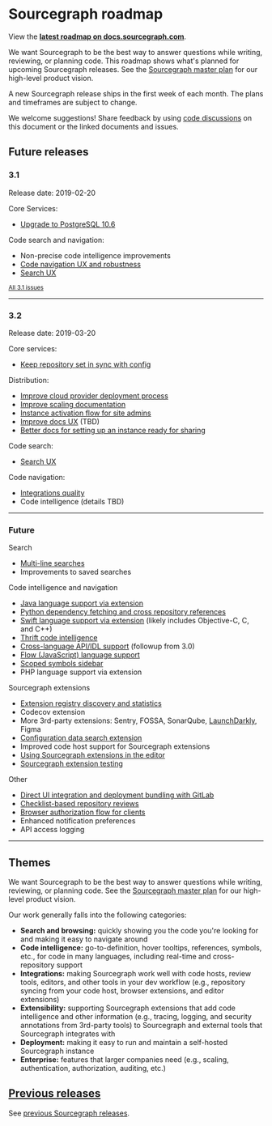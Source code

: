 # Sourcegraph roadmap

<aside class="note visible-product"><p>View the <strong><a href="https://docs.sourcegraph.com/dev/roadmap">latest roadmap on docs.sourcegraph.com</a></strong>.</p></aside>

We want Sourcegraph to be the best way to answer questions while writing, reviewing, or planning code. This roadmap shows what's planned for upcoming Sourcegraph releases. See the [Sourcegraph master plan](https://about.sourcegraph.com/plan) for our high-level product vision.

A new Sourcegraph release ships in the first week of each month. The plans and timeframes are subject to change.

We welcome suggestions! Share feedback by using [code discussions](https://about.sourcegraph.com/blog/discuss-code-and-docs-in-repositories) on this document or the linked documents and issues.

## Future releases

### 3.1

Release date: 2019-02-20

Core Services:

- [Upgrade to PostgreSQL 10.6](https://github.com/sourcegraph/sourcegraph/issues/1404)

Code search and navigation:

- Non-precise code intelligence improvements
- [Code navigation UX and robustness](https://github.com/sourcegraph/sourcegraph/issues/2070)
- [Search UX](https://github.com/sourcegraph/sourcegraph/issues/2081)


<small>[All 3.1 issues](https://github.com/issues?utf8=%E2%9C%93&q=is%3Aissue+is%3Aopen+archived%3Afalse+sort%3Aupdated-desc+org%3Asourcegraph+milestone%3A3.1)</small>

---

### 3.2

Release date: 2019-03-20

Core services:

- [Keep repository set in sync with config](https://github.com/sourcegraph/sourcegraph/issues/2025)

Distribution:

- [Improve cloud provider deployment process](https://github.com/sourcegraph/sourcegraph/issues/2068)
- [Improve scaling documentation](https://github.com/sourcegraph/sourcegraph/issues/2019)
- [Instance activation flow for site admins](https://github.com/sourcegraph/sourcegraph/issues/2069)
- [Improve docs UX](https://github.com/sourcegraph/sourcegraph/issues/2023) (TBD)
- [Better docs for setting up an instance ready for sharing](https://github.com/sourcegraph/sourcegraph/issues/2277)

Code search:

- [Search UX](https://github.com/sourcegraph/sourcegraph/issues/2081)

Code navigation:

- [Integrations quality](https://github.com/sourcegraph/sourcegraph/issues/2380)
- Code intelligence (details TBD)

---

### Future

Search

- [Multi-line searches](https://github.com/sourcegraph/sourcegraph/issues/35)
- Improvements to saved searches

Code intelligence and navigation

- [Java language support via extension](https://github.com/sourcegraph/sourcegraph/issues/1400)
- [Python dependency fetching and cross repository references](https://github.com/sourcegraph/sourcegraph/issues/1401)
- [Swift language support via extension](https://github.com/sourcegraph/sourcegraph/issues/979) (likely includes Objective-C, C, and C++)
- [Thrift code intelligence](https://github.com/sourcegraph/sourcegraph/issues/669)
- [Cross-language API/IDL support](https://github.com/sourcegraph/sourcegraph/issues/981) (followup from 3.0)
- [Flow (JavaScript) language support](https://github.com/sourcegraph/sourcegraph/issues/982)
- [Scoped symbols sidebar](https://github.com/sourcegraph/sourcegraph/issues/1967)
- PHP language support via extension

Sourcegraph extensions

- [Extension registry discovery and statistics](https://github.com/sourcegraph/sourcegraph/issues/980)
- Codecov extension
- More 3rd-party extensions: Sentry, FOSSA, SonarQube, [LaunchDarkly](https://github.com/sourcegraph/sourcegraph/issues/1249), Figma
- [Configuration data search extension](https://github.com/sourcegraph/sourcegraph/issues/670)
- Improved code host support for Sourcegraph extensions
- [Using Sourcegraph extensions in the editor](https://github.com/sourcegraph/sourcegraph/issues/978)
- [Sourcegraph extension testing](https://github.com/sourcegraph/sourcegraph/issues/733)

Other

- [Direct UI integration and deployment bundling with GitLab](https://github.com/sourcegraph/sourcegraph/issues/1000)
- [Checklist-based repository reviews](https://github.com/sourcegraph/sourcegraph/issues/1526)
- [Browser authorization flow for clients](https://github.com/sourcegraph/sourcegraph/pull/528)
- Enhanced notification preferences
- API access logging

---

## Themes

We want Sourcegraph to be the best way to answer questions while writing, reviewing, or planning code. See the [Sourcegraph master plan](https://about.sourcegraph.com/plan) for our high-level product vision.

Our work generally falls into the following categories:

- **Search and browsing:** quickly showing you the code you're looking for and making it easy to navigate around
- **Code intelligence:** go-to-definition, hover tooltips, references, symbols, etc., for code in many languages, including real-time and cross-repository support
- **Integrations:** making Sourcegraph work well with code hosts, review tools, editors, and other tools in your dev workflow (e.g., repository syncing from your code host, browser extensions, and editor extensions)
- **Extensibility:** supporting Sourcegraph extensions that add code intelligence and other information (e.g., tracing, logging, and security annotations from 3rd-party tools) to Sourcegraph and external tools that Sourcegraph integrates with
- **Deployment:** making it easy to run and maintain a self-hosted Sourcegraph instance
- **Enterprise:** features that larger companies need (e.g., scaling, authentication, authorization, auditing, etc.)

## [Previous releases](previous_releases.md)

See [previous Sourcegraph releases](previous_releases.md).


<!--

Prior art:

https://about.gitlab.com/direction
https://docs.microsoft.com/en-us/visualstudio/productinfo/vs-roadmap

-->
